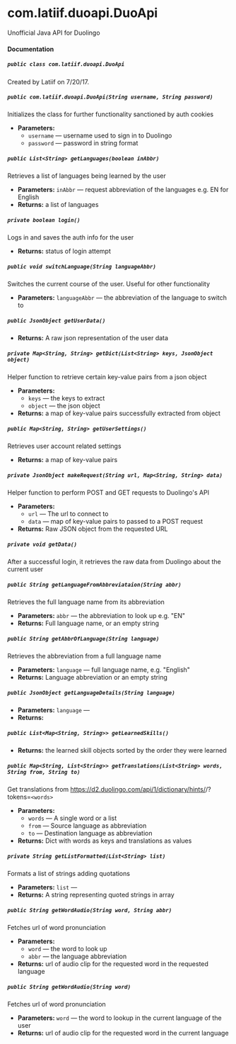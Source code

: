 # com.latiif.duoapi.DuoApi
Unofficial Java API for Duolingo


#### Documentation

##### `public class com.latiif.duoapi.DuoApi`

Created by Latiif on 7/20/17.

##### `public com.latiif.duoapi.DuoApi(String username, String password)`

Initializes the class for further functionality sanctioned by auth cookies

 * **Parameters:**
   * `username` — username used to sign in to Duolingo
   * `password` — password in string format

##### `public List<String> getLanguages(boolean inAbbr)`

Retrieves a list of languages being learned by the user

 * **Parameters:** `inAbbr` — request abbreviation of the languages e.g. EN for English
 * **Returns:** a list of languages

##### `private boolean login()`

Logs in and saves the auth info for the user

 * **Returns:** status of login attempt

##### `public void switchLanguage(String languageAbbr)`

Switches the current course of the user. Useful for other functionality

 * **Parameters:** `languageAbbr` — the abbreviation of the language to switch to

##### `public JsonObject getUserData()`

 * **Returns:** A raw json representation of the user data

##### `private Map<String, String> getDict(List<String> keys, JsonObject object)`

Helper function to retrieve certain key-value pairs from a json object

 * **Parameters:**
   * `keys` — the keys to extract
   * `object` — the json object
 * **Returns:** a map of key-value pairs successfully extracted from object

##### `public Map<String, String> getUserSettings()`

Retrieves user account related settings

 * **Returns:** a map of key-value pairs

##### `private JsonObject makeRequest(String url, Map<String, String> data)`

Helper function to perform POST and GET requests to Duolingo's API

 * **Parameters:**
   * `url` — The url to connect to
   * `data` — map of key-value pairs to passed to a POST request
 * **Returns:** Raw JSON object from the requested URL

##### `private void getData()`

After a successful login, it retrieves the raw data from Duolingo about the current user

##### `public String getLanguageFromAbbreviataion(String abbr)`

Retrieves the full language name from its abbreviation

 * **Parameters:** `abbr` — the abbreviation to look up e.g. "EN"
 * **Returns:** Full language name, or an empty string

##### `public String getAbbrOfLanguage(String language)`

Retrieves the abbreviation from a full language name

 * **Parameters:** `language` — full language name, e.g. "English"
 * **Returns:** Language abbreviation or an empty string

##### `public JsonObject getLanguageDetails(String language)`

 * **Parameters:** `language` — 
 * **Returns:** 

##### `public List<Map<String, String>> getLearnedSkills()`

 * **Returns:** the learned skill objects sorted by the order they were learned

##### `public Map<String, List<String>> getTranslations(List<String> words, String from, String to)`

Get translations from https://d2.duolingo.com/api/1/dictionary/hints/<source>/<target>?tokens=``<words>``

 * **Parameters:**
   * `words` — A single word or a list
   * `from` — Source language as abbreviation
   * `to` — Destination language as abbreviation
 * **Returns:** Dict with words as keys and translations as values

##### `private String getListFormatted(List<String> list)`

Formats a list of strings adding quotations

 * **Parameters:** `list` — 
 * **Returns:** A string representing quoted strings in array

##### `public String getWordAudio(String word, String abbr)`

Fetches url of word pronunciation

 * **Parameters:**
   * `word` — the word to look up
   * `abbr` — the language abbreviation
 * **Returns:** url of audio clip for the requested word in the requested language

##### `public String getWordAudio(String word)`

Fetches url of word pronunciation

 * **Parameters:** `word` — the word to lookup in the current language of the user
 * **Returns:** url of audio clip for the requested word in the current language
